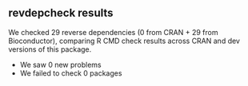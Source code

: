## revdepcheck results

We checked 29 reverse dependencies (0 from CRAN + 29 from Bioconductor), comparing R CMD check results across CRAN and dev versions of this package.

 * We saw 0 new problems
 * We failed to check 0 packages

